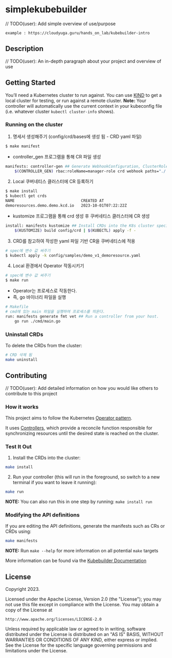 # simplekubebuilder
// TODO(user): Add simple overview of use/purpose
```
example : https://cloudyuga.guru/hands_on_lab/kubebuilder-intro
```

## Description
// TODO(user): An in-depth paragraph about your project and overview of use

## Getting Started
You’ll need a Kubernetes cluster to run against. You can use [KIND](https://sigs.k8s.io/kind) to get a local cluster for testing, or run against a remote cluster.
**Note:** Your controller will automatically use the current context in your kubeconfig file (i.e. whatever cluster `kubectl cluster-info` shows).

### Running on the cluster
1. 명세서 생성해주기 (config/crd/bases에 생성 됨 - CRD yaml 파일)
```sh
$ make manifest
```
- controller_gen 프로그램을 통해 CR 파일 생성
```sh
manifests: controller-gen ## Generate WebhookConfiguration, ClusterRole and CustomResourceDefinition objects.
	$(CONTROLLER_GEN) rbac:roleName=manager-role crd webhook paths="./..." output:crd:artifacts:config=config/crd/bases
```
2. Local 쿠버네티스 클러스터에 CR 등록하기
```sh
$ make install
$ kubectl get crds
NAME                             CREATED AT
demoresources.demo.demo.kcd.io   2023-10-01T07:22:22Z
```
- kustomize 프로그램을 통해 crd 생성 후 쿠버네티스 클러스터에 CR 생성
```sh
install: manifests kustomize ## Install CRDs into the K8s cluster specified in ~/.kube/config.
	$(KUSTOMIZE) build config/crd | $(KUBECTL) apply -f -
```

3. CRD를 참고하여 작성한 yaml 파일 기반 CR을 쿠버네티스에 적용
```sh
# spec에 변수 값 써주기
$ kubectl apply -k config/samples/demo_v1_demoresource.yaml
```
4. Local 환경에서 Operator 작동시키기
```sh
# spec에 변수 값 써주기
$ make run
```
- Operator는 프로세스로 작동한다.
- 즉, go 바이너리 파일을 실행
```sh
# Makefile
# cmd에 있는 main 파일을 실행하여 프로세스를 띄운다. 
run: manifests generate fmt vet ## Run a controller from your host.
	go run ./cmd/main.go
```
### Uninstall CRDs
To delete the CRDs from the cluster:

```sh
# CRD 삭제 됨
make uninstall
```

## Contributing
// TODO(user): Add detailed information on how you would like others to contribute to this project

### How it works
This project aims to follow the Kubernetes [Operator pattern](https://kubernetes.io/docs/concepts/extend-kubernetes/operator/).

It uses [Controllers](https://kubernetes.io/docs/concepts/architecture/controller/),
which provide a reconcile function responsible for synchronizing resources until the desired state is reached on the cluster.

### Test It Out
1. Install the CRDs into the cluster:

```sh
make install
```

2. Run your controller (this will run in the foreground, so switch to a new terminal if you want to leave it running):

```sh
make run
```

**NOTE:** You can also run this in one step by running: `make install run`

### Modifying the API definitions
If you are editing the API definitions, generate the manifests such as CRs or CRDs using:

```sh
make manifests
```

**NOTE:** Run `make --help` for more information on all potential `make` targets

More information can be found via the [Kubebuilder Documentation](https://book.kubebuilder.io/introduction.html)

## License

Copyright 2023.

Licensed under the Apache License, Version 2.0 (the "License");
you may not use this file except in compliance with the License.
You may obtain a copy of the License at

    http://www.apache.org/licenses/LICENSE-2.0

Unless required by applicable law or agreed to in writing, software
distributed under the License is distributed on an "AS IS" BASIS,
WITHOUT WARRANTIES OR CONDITIONS OF ANY KIND, either express or implied.
See the License for the specific language governing permissions and
limitations under the License.

